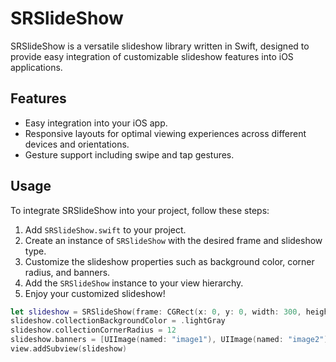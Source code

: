 # SRSlideShow

SRSlideShow is a versatile slideshow library written in Swift, designed to provide easy integration of customizable slideshow features into iOS applications.

## Features

- Easy integration into your iOS app.
- Responsive layouts for optimal viewing experiences across different devices and orientations.
- Gesture support including swipe and tap gestures.

## Usage

To integrate SRSlideShow into your project, follow these steps:

1. Add `SRSlideShow.swift` to your project.
2. Create an instance of `SRSlideShow` with the desired frame and slideshow type.
3. Customize the slideshow properties such as background color, corner radius, and banners.
4. Add the `SRSlideShow` instance to your view hierarchy.
5. Enjoy your customized slideshow!

```swift
let slideshow = SRSlideShow(frame: CGRect(x: 0, y: 0, width: 300, height: 200), type: .local)
slideshow.collectionBackgroundColor = .lightGray
slideshow.collectionCornerRadius = 12
slideshow.banners = [UIImage(named: "image1"), UIImage(named: "image2"), UIImage(named: "image3")]
view.addSubview(slideshow)
```
